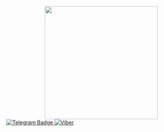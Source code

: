 <div id="header" align="center">
    <img src="https://media.giphy.com/media/UtQLsqoM4ln5yPuhgE/giphy.gif" height="300">
</div>

<div id="badges">
    <a href="https://t.me/lkcoop">
        <img src="https://img.shields.io/badge/Telegram-blue?style=for-the-badge&logo=telegram&logoColor=white" alt="Telegram Badge"/>
    </a>
    <a href="viber://contact?number=79780302726">
        <img src="https://img.shields.io/badge/viber-685EA9?style=for-the-badge&logo=viber&logoColor=white" alt="Viber">
    </a>
</div>


<!--
**lywebdev/lywebdev** is a ✨ _special_ ✨ repository because its `README.md` (this file) appears on your GitHub profile.

Here are some ideas to get you started:

- 🔭 I’m currently working on ...
- 🌱 I’m currently learning ...
- 👯 I’m looking to collaborate on ...
- 🤔 I’m looking for help with ...
- 💬 Ask me about ...
- 📫 How to reach me: ...
- 😄 Pronouns: ...
- ⚡ Fun fact: ...
-->
